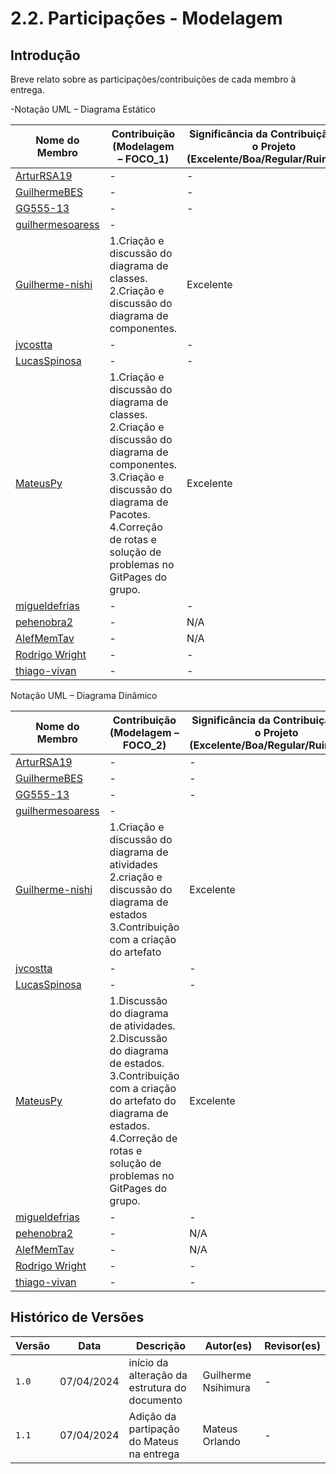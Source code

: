 # 2.2. Participações - Modelagem


## Introdução
Breve relato sobre as participações/contribuições de cada membro à entrega. 

 -Notação UML – Diagrama Estático

|Nome do Membro |Contribuição (Modelagem – FOCO_1) | Significância da Contribuição para o Projeto (Excelente/Boa/Regular/Ruim/Nula) |
| ----- | ----- | ----- |
| [ArturRSA19](https://github.com/ArturRSA19) | - | - |
| [GuilhermeBES](https://github.com/GuilhermeBES) |  -| - |
| [GG555-13](https://github.com/GG555-13) |  -|- |
| [guilhermesoaress](https://github.com/guilhermesoaress) |  - |
| [Guilherme-nishi](https://github.com/Guilherme-nishi) | 1.Criação e discussão do diagrama de classes.  2.Criação e discussão do diagrama de componentes. | Excelente |
| [jvcostta](https://github.com/jvcostta) | -  |- |
| [LucasSpinosa](https://github.com/LucasSpinosa) |  - | - |
| [MateusPy](https://github.com/MateusPy) | 1.Criação e discussão do diagrama de classes.  2.Criação e discussão do diagrama de componentes. 3.Criação e discussão do diagrama de Pacotes. 4.Correção de rotas e solução de problemas no GitPages do grupo. | Excelente |
| [migueldefrias](https://github.com/migueldefrias) | -| - |
| [pehenobra2](https://github.com/pehenobra2) |  -| N/A |
| [AlefMemTav](https://github.com/AlefMemTav) | - | N/A |
| [Rodrigo Wright](https://github.com/RodrigoWright) | -| -|
| [thiago-vivan](https://github.com/thiago-vivan) |  -| - |

Notação UML – Diagrama Dinâmico

|Nome do Membro | Contribuição (Modelagem – FOCO_2) | Significância da Contribuição para o Projeto (Excelente/Boa/Regular/Ruim/Nula) |
| ---- | ----- | ----- |
| [ArturRSA19](https://github.com/ArturRSA19) | - | - |
| [GuilhermeBES](https://github.com/GuilhermeBES) |  -| - |
| [GG555-13](https://github.com/GG555-13) |  -|- |
| [guilhermesoaress](https://github.com/guilhermesoaress) |  - |
| [Guilherme-nishi](https://github.com/Guilherme-nishi) | 1.Criação e discussão do diagrama de atividades   2.criação e discussão do diagrama de estados  3.Contribuição com a criação do artefato | Excelente |
| [jvcostta](https://github.com/jvcostta) | -  |- |
| [LucasSpinosa](https://github.com/LucasSpinosa) |  - | - |
| [MateusPy](https://github.com/MateusPy) | 1.Discussão do diagrama de atividades.   2.Discussão do diagrama de estados.  3.Contribuição com a criação do artefato do diagrama de estados. 4.Correção de rotas e solução de problemas no GitPages do grupo. | Excelente |
| [migueldefrias](https://github.com/migueldefrias) | -| - |
| [pehenobra2](https://github.com/pehenobra2) |  -| N/A |
| [AlefMemTav](https://github.com/AlefMemTav) | - | N/A |
| [Rodrigo Wright](https://github.com/RodrigoWright) | -| -|
| [thiago-vivan](https://github.com/thiago-vivan) |  -| - |


## Histórico de Versões

| Versão |     Data    | Descrição   | Autor(es) | Revisor(es) |
| ------ | ----------- | ----------- | --------- | ----------- |
| `1.0`  | 07/04/2024 | início da alteração da estrutura do documento | Guilherme Nsihimura | -|
| `1.1`  | 07/04/2024 | Adição da partipação do Mateus na entrega | Mateus Orlando | -|

